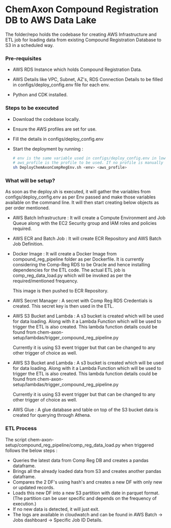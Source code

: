 <h1 id='HPG9CA7YL2o'>ChemAxon Compound Registration DB to AWS Data Lake</h1>

The folder/repo holds the codebase for creating AWS Infrastructure and ETL job for loading data from existing Compound
Registration Database to S3 in a scheduled way.<br/>

### Pre-requisites

- AWS RDS Instance which holds Compound Registration Data.

- AWS Details like VPC, Subnet, AZ's, RDS Connection Details to be filled in configs/deploy_config.env file for each env.

- Python and CDK installed.

### Steps to be executed

- Download the codebase locally.
- Ensure the AWS profiles are set for use.
- Fill the details in configs/deploy_config.env
- Start the deployment by running :

  ```bash
  # env is the same variable used in configs/deploy_config.env in lower case.
  # aws_profile is the profile to be used. If no profile is manually set, provide default.
  sh DeployChemAxonCompRegEnv.sh <env> <aws_profile>
  ```

### What will be setup?

As soon as the deploy.sh is executed, it will gather the variables from configs/deploy_config.env as per Env passed and make those variables available on the command line. It will then start creating below objects as per order mentioned.

- AWS Batch Infrastructure : It will create a Compute Environment and Job Queue along with the EC2 Security group and IAM roles and policies required.

- AWS ECR and Batch Job : It will create ECR Repository and AWS Batch Job  Definition.

- Docker Image : It will create a Docker Image from compound_reg_pipeline folder as per Dockerfile. It is currently considering the Comp-Reg RDS to be Oracle and hence installing dependencies for the ETL code. The actual ETL job is comp_reg_data_load.py which will be invoked as per the required/mentioned frequency.

  This image is then pushed to ECR Repository.

- AWS Secret Manager : A secret with Comp Reg RDS Credentials is created. This secret key is then used in the ETL.

- AWS S3 Bucket and Lambda : A s3 bucket is created which will be used for data loading. Along with it a Lambda Function which will be used to trigger the ETL is also created. This lambda function details could be found from chem-axon-setup/lambdas/trigger_compound_reg_pipeline.py

  Currently it is using S3 event trigger but that can be changed to any other trigger of choice as well.

- AWS S3 Bucket and Lambda : A s3 bucket is created which will be used for data loading. Along with it a Lambda Function which will be used to trigger the ETL is also created. This lambda function details could be found from chem-axon-setup/lambdas/trigger_compound_reg_pipeline.py 

  Currently it is using S3 event trigger but that can be changed to any other trigger of choice as well.

- AWS Glue : A glue database and table on top of the S3 bucket data is created for querying through Athena.


### ETL Process

The script chem-axon-setup/compound_reg_pipeline/comp_reg_data_load.py when triggered follows the below steps :

- Queries the latest data from Comp Reg DB and creates a pandas dataframe.
- Brings all the already loaded data from S3 and creates another pandas dataframe.
- Compares the 2 DF's using hash's and creates a new DF with only new or updated records.
- Loads this new DF into a new S3 partition with date in parquet format.
  (The partition can be user specific and depends on the frequency of execution.)
- If no new data is detected, it will just exit.
- The logs are available in cloudwatch and can be found in AWS Batch -> Jobs dashboard -> Specific Job ID Details.
